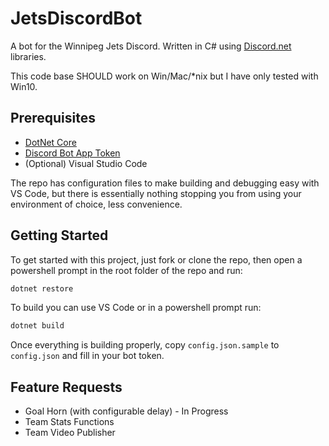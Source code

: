 # JetsDiscordBot

A bot for the Winnipeg Jets Discord. Written in C# using [Discord.net](https://discord.foxbot.me/docs/) libraries.

This code base SHOULD work on Win/Mac/*nix but I have only tested with Win10.

## Prerequisites

* [DotNet Core](https://www.microsoft.com/net/download)
* [Discord Bot App Token](https://discordapp.com/developers/applications/me)
* (Optional) Visual Studio Code

The repo has configuration files to make building and debugging easy with VS Code, but there is essentially nothing stopping you from using your environment of choice, less convenience.

## Getting Started

To get started with this project, just fork or clone the repo, then open a powershell prompt in the root folder of the repo and run:

``` bash
dotnet restore
```

To build you can use VS Code or in a powershell prompt run:

``` bash
dotnet build
```

Once everything is building properly, copy `config.json.sample` to `config.json` and fill in your bot token.

## Feature Requests

* Goal Horn (with configurable delay) - In Progress
* Team Stats Functions
* Team Video Publisher
